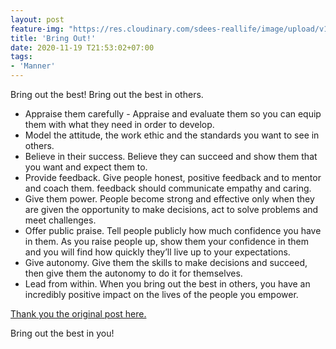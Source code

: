 ```yaml
---
layout: post
feature-img: "https://res.cloudinary.com/sdees-reallife/image/upload/v1555658919/sample_feature_img.png"
title: 'Bring Out!'
date: 2020-11-19 T21:53:02+07:00
tags:
- 'Manner'
---
```

Bring out the best! Bring out the best in others.
- Appraise them carefully - Appraise and evaluate them so you can equip them with what they need in order to develop.
- Model the attitude, the work ethic and the standards you want to see in others.
- Believe in their success. Believe they can succeed and show them that you want and expect them to.
- Provide feedback. Give people honest, positive feedback and to mentor and coach them. feedback should communicate empathy and caring.
- Give them power. People become strong and effective only when they are given the opportunity to make decisions, act to solve problems and meet challenges.
- Offer public praise. Tell people publicly how much confidence you have in them. As you raise people up, show them your confidence in them and you will find how quickly they’ll live up to your expectations.
- Give autonomy. Give them the skills to make decisions and succeed, then give them the autonomy to do it for themselves.
- Lead from within. When you bring out the best in others, you have an incredibly positive impact on the lives of the people you empower.

[Thank you the original post here.](https://www.lollydaskal.com/leadership/how-great-leaders-bring-out-the-best-in-others/)

<i class="fa fa-child" style="color:plum"></i>

Bring out the best in you!
